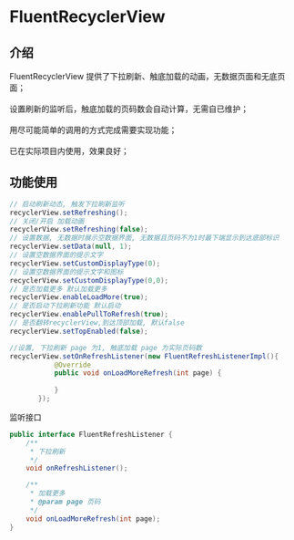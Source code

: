 # FluentRecyclerView

## 介绍
FluentRecyclerView 提供了下拉刷新、触底加载的动画，无数据页面和无底页面；<br>  
设置刷新的监听后，触底加载的页码数会自动计算，无需自已维护；<br>  
用尽可能简单的调用的方式完成需要实现功能；<br>  
已在实际项目内使用，效果良好；<br>  


## 功能使用

```java
// 启动刷新动态, 触发下拉刷新监听
recyclerView.setRefreshing();
// 关闭/开启 加载动画
recyclerView.setRefreshing(false);
// 设置数据, 无数据时展示空数据界面, 无数据且页码不为1时最下端显示到达底部标识
recyclerView.setData(null, 1);
// 设置空数据界面的提示文字
recyclerView.setCustomDisplayType(0);
// 设置空数据界面的提示文字和图标
recyclerView.setCustomDisplayType(0,0);
// 是否加载更多 默认加载更多
recyclerView.enableLoadMore(true);
// 是否启动下拉刷新功能 默认启动
recyclerView.enablePullToRefresh(true);
// 是否翻转recyclerView,到达顶部加载, 默认false
recyclerView.setTopEnabled(false);

//设置, 下拉刷新 page 为1, 触底加载 page 为实际页码数
recyclerView.setOnRefreshListener(new FluentRefreshListenerImpl(){
           @Override
           public void onLoadMoreRefresh(int page) {
               
           }
       });
```

监听接口
```java
public interface FluentRefreshListener {
    /**
     * 下拉刷新
     */
    void onRefreshListener();

    /**
     * 加载更多
     * @param page 页码
     */
    void onLoadMoreRefresh(int page);
}
```
